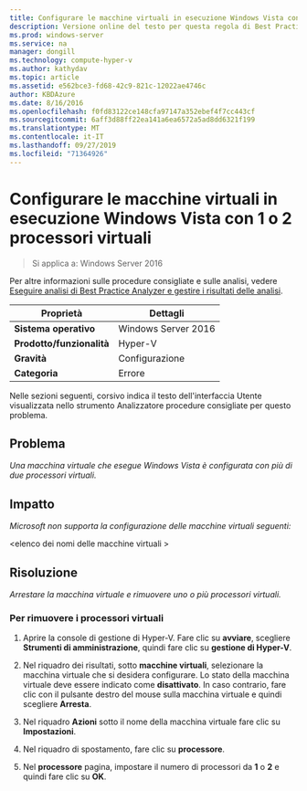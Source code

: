 ```yaml
---
title: Configurare le macchine virtuali in esecuzione Windows Vista con 1 o 2 processori virtuali
description: Versione online del testo per questa regola di Best Practices Analyzer.
ms.prod: windows-server
ms.service: na
manager: dongill
ms.technology: compute-hyper-v
ms.author: kathydav
ms.topic: article
ms.assetid: e562bce3-fd68-42c9-821c-12022ae4746c
author: KBDAzure
ms.date: 8/16/2016
ms.openlocfilehash: f0fd83122ce148cfa97147a352ebef4f7cc443cf
ms.sourcegitcommit: 6aff3d88ff22ea141a6ea6572a5ad8dd6321f199
ms.translationtype: MT
ms.contentlocale: it-IT
ms.lasthandoff: 09/27/2019
ms.locfileid: "71364926"
---
```

# <a name="configure-virtual-machines-running-windows-vista-with-1-or-2-virtual-processors"></a>Configurare le macchine virtuali in esecuzione Windows Vista con 1 o 2 processori virtuali

>Si applica a: Windows Server 2016

Per altre informazioni sulle procedure consigliate e sulle analisi, vedere [Eseguire analisi di Best Practice Analyzer e gestire i risultati delle analisi](https://go.microsoft.com/fwlink/p/?LinkID=223177).  
  
|Proprietà|Dettagli|  
|-|-|  
|**Sistema operativo**|Windows Server 2016|  
|**Prodotto/funzionalità**|Hyper-V|  
|**Gravità**|Configurazione|  
|**Categoria**|Errore|  
  
Nelle sezioni seguenti, corsivo indica il testo dell'interfaccia Utente visualizzata nello strumento Analizzatore procedure consigliate per questo problema.  
  
## <a name="issue"></a>Problema  
  
*Una macchina virtuale che esegue Windows Vista è configurata con più di due processori virtuali.*  
  
## <a name="impact"></a>Impatto  
  
*Microsoft non supporta la configurazione delle macchine virtuali seguenti:*  
  
\<elenco dei nomi delle macchine virtuali >  
  
## <a name="resolution"></a>Risoluzione  
  
*Arrestare la macchina virtuale e rimuovere uno o più processori virtuali.*  
  
### <a name="to-remove-virtual-processors"></a>Per rimuovere i processori virtuali  
  
1.  Aprire la console di gestione di Hyper-V. Fare clic su **avviare**, scegliere **Strumenti di amministrazione**, quindi fare clic su **gestione di Hyper-V**.  
  
2.  Nel riquadro dei risultati, sotto **macchine virtuali**, selezionare la macchina virtuale che si desidera configurare. Lo stato della macchina virtuale deve essere indicato come **disattivato**. In caso contrario, fare clic con il pulsante destro del mouse sulla macchina virtuale e quindi scegliere **Arresta**.  
  
3.  Nel riquadro **Azioni** sotto il nome della macchina virtuale fare clic su **Impostazioni**.  
  
4.  Nel riquadro di spostamento, fare clic su **processore**.  
  
5.  Nel **processore** pagina, impostare il numero di processori da **1** o **2** e quindi fare clic su **OK**.  
  


